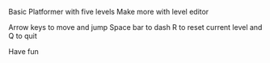 Basic Platformer with five levels
Make more with level editor

Arrow keys to move and jump
Space bar to dash
R to reset current level and Q to quit

Have fun
